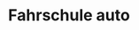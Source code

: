 ---
_schema: default
title: Fahrschule auto
seo:
  description: Mittelgrosse Nutzfahrzeuge fahren lernen mit Fahrschule Loyal ✓ Professionelle Fahrstunden ✓ Erfahrene Fahrlehrer:innen ✓ Jetzt anmelden für Kategorie C1!
  title: Fahrschule Loyal – Dein Führerschein Kategorie C1
  keywords:
    - Fahrschule C1
    - Führerschein C1
    - Kategorie C1
    - Nutzfahrzeuge Fahrschule
    - Fahrschule Loyal Zürich
  openGraph:
    title: Fahrschule Loyal – Dein Führerschein Kategorie C1
    description: Mittelgrosse Nutzfahrzeuge fahren lernen mit Fahrschule Loyal ✓ Professionelle Fahrstunden ✓ Erfahrene Fahrlehrer:innen ✓ Jetzt anmelden für Kategorie C1!
    url: https://www.fahrschuleloyal.ch/fahrschule-lastwagen-kategorie-c1
    type: website
    images:
      url: https://www.fahrschuleloyal.ch/loyal.logo.cdr.svg
  canonical: https://www.fahrschuleloyal.ch/fahrschule-lastwagen-kategorie-c1
  metadatabase: https://www.fahrschuleloyal.ch/fahrschule-lastwagen-kategorie-c1
content_blocks:
  - _bookshop_name: Fahrschule/Banner
    h1: "Mittelgrosse Fahrzeuge sicher fahren – Kategorie C1"
    desc: "Fahre sicher mit leichten LKWs! Mit unserer Ausbildung für die Kategorie C1 bereitest du dich professionell auf die Prüfung und den Einsatz im Berufsverkehr vor."
  - _bookshop_name: Fahrschule/FScroll
    kat: "Kategorie C1"
    scrollrightimg: "/lastwagen-removebg-preview.png"
    pointsData:
      - number: 1
        heading: "Gesuch"
        description: "Du stellst mittels Formular ein Lernfahrgesuch an das Strassenverkehrsamt deines Wohnsitzkantons. Dieses Formular erhältst du bei uns, direkt beim Strassenverkehrsamt oder als Download unter der Hompage des Strassenverkehrsamtes."
      - number: 2
        heading: "Verkehrs­medizinische Untersuchung"
        description: "Du erhältst per Post ein Formular für die verkehrsmedizinische Untersuchung, welche bei einem durch den Kanton freigegebenem Arzt durchgeführt werden muss."
      - number: 3
        heading: "Erhalt Lernfahrausweis"
        description: "Nach erfolgreicher verkehrsmedizinischer Untersuchung erhältst du den Lernfahrausweis direkt vom Strassenverkehrsamt deines Wohnsitzkantons per Post zugestellt. Dieser ist 24 Monate gültig."
        highlighted: true
      - number: 4
        heading: "Zusatz­theorieprüfung"
        description: "Du erhältst per Post eine Zulassungsbestätigung zur obligatorischen Theorieprüfung, welche du beim Strassenverkehrsamt deines Wohnsitzkantons absolvierst."
      - number: 5
        heading: "Kurse und Fahrlektionen"
        description: "Wir bereiten dich mit Vorbereitungskursen (an 8 modularen Kursabenden zu je 2.5 Stunden, jeweils Dienstag und Donnerstag) auf die theoretische und mit Fahrlektionen auf die praktische Prüfung vor."
  - _bookshop_name: Fahrschule/Crew
    newSection:
      header: "Lastwagenprüfung in einer Woche"
      description:
        - "Die Fahrschule Loyal steht für Qualität und Leidenschaft in der Fahrausbildung. Mit modernsten Fahrzeugen und erfahrenen Fahrlehrern bereiten wir motivierte Fahrer professionell auf ihre Ausbildung vor – von der Grundschulung bis zur Prüfung."
        - "Unsere Tagesfahrschule beginnt in der Nähe unserer Fahrschüler und erstreckt sich über den gesamten Tag. Das Mittagessen ist im Preis inbegriffen und wird vom Fahrlehrer organisiert."
      prerequisite:
        title: "Voraussetzung"
        items:
          - "Lernfahrausweis Kategorie C"
          - "Theorieprüfung bestanden"
      duration:
        title: "Start und Dauer"
        items:
          - "Mo. bis Fr. jeweils ganztags Fahrunterricht."
          - "Freitag Nachmittag findet die Prüfung für Kategorie C im Albisgütli, Regensdorf oder Bassersdorf für Kategorie D im Albisgütli statt."
      cost:
        title: "Kosten"
        items:
          - "Preis CHF 5'200.- (Ratenzahlung möglich)"
      miscs:
        title: "Sonstiges"
        items:
          - "Die Theorieprüfung muss vor der Planung der intensiven Ausbildung abgeschlossen sein."
      heroImage:
        imgUrl: "/415842752-a56fd59b-e80f-4c08-99cc-1889b63c9d3e.png"
        contactHeader: "Kontakt"
        contactPhone:
          label: "Telefon"
          phoneNo: "+41 78 800 90 91"
        contactMail:
          label: "E-Mail"
          email: "info@fahrschuleloyal.ch"
  - _bookshop_name: Fahrschule/PCategory
    kat: "Kategorie C1"
  - _bookshop_name: Fahrschule/FMiddle
    othercontainers:
      - title: "Praktische Prüfung"
        paragraph: "Nach erfolgreich absolvierter Theorieprüfung absolvierst du beim Strassenverkehrsamt deines Wohnsitzkantons die praktische Prüfung."
      - title: "CZV-Prüfung"
        paragraph: "Für den gewerbsmässigen Personen- und Gütertransport benötigst du einen Fähigkeitsausweis. Um diesen zu erlangen, muss die CZV-Grundausbildung und anschliessend die CZV-Prüfung absolviert werden."
  - _bookshop_name: Fahrschule/BindingContacts
    heading: Jetzt unverbindlich \n kontaktieren
    description: >
      Gerne stelle ich mich bei dir persönlich vor. Zögere nicht mich anzurufen und mach dir selbst ein Bild von mir!
    socialLinks:
      - href: "https://facebook.com/"
        src: /facebook-brands-solid.svg
        alt: Facebook
        width: 30
        height: 30
      - href: "https://www.instagram.com/fahrschuleloyal"
        src: /square-instagram-brands-solid.svg
        alt: Instagram
        width: 34
        height: 34
      - href: "https://google.com"
        src: /google-brands-solid.svg
        alt: google
        width: 28
        height: 28
    button_text: Jetzt kontaktieren
    button_link: /kontakt
  - _bookshop_name: Fahrschule/CarSection
    carselection:
      - img: "/Web-kamion.png"
        car: "Lastwagen"
  - _bookshop_name: Fahrschule/PriceSection
    pricesection:
      - amount: "CHF 700"
        proLektion: ""
        title: "Vorbereitungskurs Theorieprüfung"
      - amount: "CHF 1'900"
        proLektion: ""
        title: "CZV-Grundausbildung (für gewerbsmässigen Personen- und Gütertransport)"
      - amount: "CHF 160"
        proLektion: " / pro Lektion"
        title: "Kategorie C - Einzel Fahrstunde"
      - amount: "CHF 140"
        proLektion: " / pro Lektion"
        title: "Kategorie C1 - Einzel Fahrstunde"
      - amount: "CHF 200"
        proLektion: ""
        title: "Versicherungsbeitrag"
---